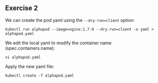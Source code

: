 ## Exercise 2

We can create the pod yaml using the `--dry-run=client` option:
```
kubectl run alphapod --image=nginx:1.7.9 --dry-run=client -o yaml > alphapod.yaml
```

We edit the local yaml to modify the container name (spec.containers.name):
```
vi alphapod.yaml
```

Apply the new yaml file:
```
kubectl create -f alphapod.yaml
```



